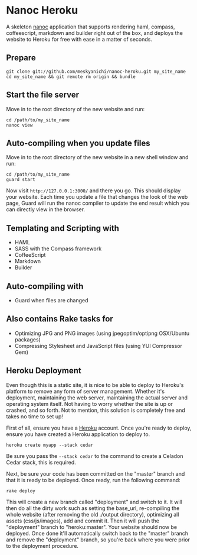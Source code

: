 # Nanoc Heroku

A skeleton [nanoc](http://nanoc.stoneship.org/) application that supports rendering haml, compass, coffeescript, markdown and builder right out of the box, and deploys the website to Heroku for free with ease in a matter of seconds.

## Prepare

    git clone git://github.com/meskyanichi/nanoc-heroku.git my_site_name
    cd my_site_name && git remote rm origin && bundle

## Start the file server

Move in to the root directory of the new website and run:

    cd /path/to/my_site_name
    nanoc view

## Auto-compiling when you update files

Move in to the root directory of the new website in a new shell window and run:

    cd /path/to/my_site_name
    guard start

Now visit `http://127.0.0.1:3000/` and there you go. This should display your website. Each time you update a file that changes the look of the web page, Guard will run the nanoc compiler to update the end result which you can directly view in the browser.

## Templating and Scripting with

* HAML
* SASS with the Compass framework
* CoffeeScript
* Markdown
* Builder


## Auto-compiling with

* Guard when files are changed


## Also contains Rake tasks for

* Optimizing JPG and PNG images (using jpegoptim/optipng OSX/Ubuntu packages)
* Compressing Stylesheet and JavaScript files (using YUI Compressor Gem)


## Heroku Deployment

Even though this is a static site, it is nice to be able to deploy to Heroku's platform to remove any form of server management. Whether it's deployment, maintaining the web server, maintaining the actual server and operating system itself. Not having to worry whether the site is up or crashed, and so forth. Not to mention, this solution is completely free and takes no time to set up!

First of all, ensure you have a [Heroku](http://heroku.com/) account. Once you're ready to deploy, ensure you have created a Heroku application to deploy to.

    heroku create myapp --stack cedar

Be sure you pass the `--stack cedar` to the command to create a Celadon Cedar stack, this is required.

Next, be sure your code has been committed on the "master" branch and that it is ready to be deployed. Once ready, run the following command:

    rake deploy

This will create a new branch called "deployment" and switch to it. It will then do all the dirty work such as setting the base_url, re-compiling the whole website (after removing the old ./output directory), optimizing all assets (css/js/images), add and commit it. Then it will push the "deployment" branch to "heroku:master". Your website should now be deployed. Once done it'll automatically switch back to the "master" branch and remove the "deployment" branch, so you're back where you were prior to the deployment procedure.
